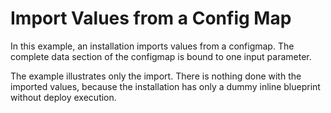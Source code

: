 # Import Values from a Config Map

In this example, an installation imports values from a configmap.
The complete data section of the configmap is bound to one input parameter.

The example illustrates only the import. There is nothing done with the imported values, because the installation has 
only a dummy inline blueprint without deploy execution.
